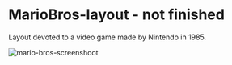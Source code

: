 # MarioBros-layout - not finished

Layout devoted to a video game made by Nintendo in 1985. 

![mario-bros-screenshoot](https://user-images.githubusercontent.com/37555980/45823792-c8172b00-bcee-11e8-93b1-e88af18b3680.jpg)
